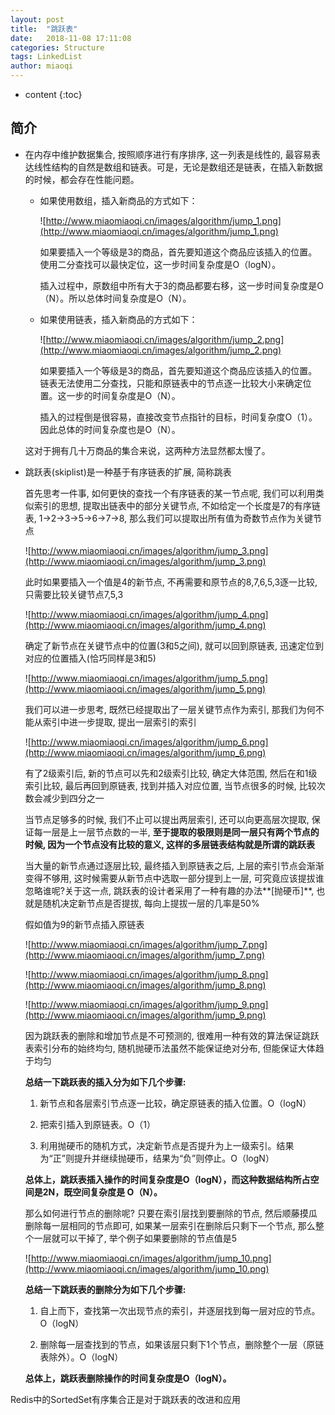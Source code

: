 ```yaml
---
layout: post
title:  "跳跃表"
date:   2018-11-08 17:11:08
categories: Structure
tags: LinkedList
author: miaoqi
---
```


* content
{:toc} 

## 简介

* 在内存中维护数据集合, 按照顺序进行有序排序, 这一列表是线性的, 最容易表达线性结构的自然是数组和链表。可是，无论是数组还是链表，在插入新数据的时候，都会存在性能问题。

    * 如果使用数组，插入新商品的方式如下：
    
        ![http://www.miaomiaoqi.cn/images/algorithm/jump_1.png](http://www.miaomiaoqi.cn/images/algorithm/jump_1.png)
    
        如果要插入一个等级是3的商品，首先要知道这个商品应该插入的位置。使用二分查找可以最快定位，这一步时间复杂度是O（logN）。
    
        插入过程中，原数组中所有大于3的商品都要右移，这一步时间复杂度是O（N）。所以总体时间复杂度是O（N）。
    
    * 如果使用链表，插入新商品的方式如下：
    
        ![http://www.miaomiaoqi.cn/images/algorithm/jump_2.png](http://www.miaomiaoqi.cn/images/algorithm/jump_2.png)
    
        如果要插入一个等级是3的商品，首先要知道这个商品应该插入的位置。链表无法使用二分查找，只能和原链表中的节点逐一比较大小来确定位置。这一步的时间复杂度是O（N）。
    
        插入的过程倒是很容易，直接改变节点指针的目标，时间复杂度O（1）。因此总体的时间复杂度也是O（N）。

    这对于拥有几十万商品的集合来说，这两种方法显然都太慢了。

* 跳跃表(skiplist)是一种基于有序链表的扩展, 简称跳表

    首先思考一件事, 如何更快的查找一个有序链表的某一节点呢, 我们可以利用类似索引的思想, 提取出链表中的部分关键节点, 不如给定一个长度是7的有序链表, 1->2->3->5->6->7->8, 那么我们可以提取出所有值为奇数节点作为关键节点

    ![http://www.miaomiaoqi.cn/images/algorithm/jump_3.png](http://www.miaomiaoqi.cn/images/algorithm/jump_3.png)

    此时如果要插入一个值是4的新节点, 不再需要和原节点的8,7,6,5,3逐一比较, 只需要比较关键节点7,5,3

    ![http://www.miaomiaoqi.cn/images/algorithm/jump_4.png](http://www.miaomiaoqi.cn/images/algorithm/jump_4.png)

    确定了新节点在关键节点中的位置(3和5之间), 就可以回到原链表, 迅速定位到对应的位置插入(恰巧同样是3和5)

    ![http://www.miaomiaoqi.cn/images/algorithm/jump_5.png](http://www.miaomiaoqi.cn/images/algorithm/jump_5.png)

    我们可以进一步思考, 既然已经提取出了一层关键节点作为索引, 那我们为何不能从索引中进一步提取, 提出一层索引的索引

    ![http://www.miaomiaoqi.cn/images/algorithm/jump_6.png](http://www.miaomiaoqi.cn/images/algorithm/jump_6.png)
    
    有了2级索引后, 新的节点可以先和2级索引比较, 确定大体范围, 然后在和1级索引比较, 最后再回到原链表, 找到并插入对应位置, 当节点很多的时候, 比较次数会减少到四分之一
    
    当节点足够多的时候, 我们不止可以提出两层索引, 还可以向更高层次提取, 保证每一层是上一层节点数的一半, **至于提取的极限则是同一层只有两个节点的时候, 因为一个节点没有比较的意义, 这样的多层链表结构就是所谓的跳跃表**

    当大量的新节点通过逐层比较, 最终插入到原链表之后, 上层的索引节点会渐渐变得不够用,
这时候需要从新节点中选取一部分提到上一层, 可究竟应该提拔谁忽略谁呢?关于这一点, 跳跃表的设计者采用了一种有趣的办法**[抛硬币]**, 也就是随机决定新节点是否提拔, 每向上提拔一层的几率是50%

    假如值为9的新节点插入原链表

    ![http://www.miaomiaoqi.cn/images/algorithm/jump_7.png](http://www.miaomiaoqi.cn/images/algorithm/jump_7.png)

    ![http://www.miaomiaoqi.cn/images/algorithm/jump_8.png](http://www.miaomiaoqi.cn/images/algorithm/jump_8.png)

    ![http://www.miaomiaoqi.cn/images/algorithm/jump_9.png](http://www.miaomiaoqi.cn/images/algorithm/jump_9.png)

    因为跳跃表的删除和增加节点是不可预测的, 很难用一种有效的算法保证跳跃表索引分布的始终均匀, 随机抛硬币法虽然不能保证绝对分布, 但能保证大体趋于均匀

    **总结一下跳跃表的插入分为如下几个步骤:**

    1. 新节点和各层索引节点逐一比较，确定原链表的插入位置。O（logN）

    1. 把索引插入到原链表。O（1）

    1. 利用抛硬币的随机方式，决定新节点是否提升为上一级索引。结果为“正”则提升并继续抛硬币，结果为“负”则停止。O（logN）

    **总体上，跳跃表插入操作的时间复杂度是O（logN），而这种数据结构所占空间是2N，既空间复杂度是 O（N）。**

    那么如何进行节点的删除呢? 只要在索引层找到要删除的节点, 然后顺藤摸瓜删除每一层相同的节点即可, 如果某一层索引在删除后只剩下一个节点, 那么整个一层就可以干掉了, 举个例子如果要删除的节点值是5

    ![http://www.miaomiaoqi.cn/images/algorithm/jump_10.png](http://www.miaomiaoqi.cn/images/algorithm/jump_10.png)

    **总结一下跳跃表的删除分为如下几个步骤:**

    1. 自上而下，查找第一次出现节点的索引，并逐层找到每一层对应的节点。O（logN）

    1. 删除每一层查找到的节点，如果该层只剩下1个节点，删除整个一层（原链表除外）。O（logN）

    **总体上，跳跃表删除操作的时间复杂度是O（logN）。**

Redis中的SortedSet有序集合正是对于跳跃表的改进和应用



    
    

